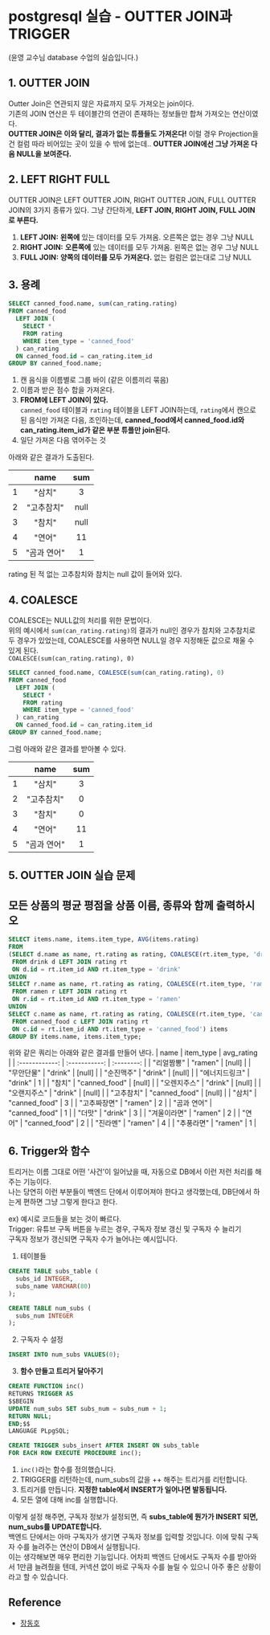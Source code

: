 # postgresql 실습 - OUTTER JOIN과 TRIGGER  
(윤영 교수님 database 수업의 실습입니다.)
## 1. OUTTER JOIN
Outter Join은 연관되지 않은 자료까지 모두 가져오는 join이다. <br>
기존의 JOIN 연산은 두 테이블간의 연관이 존재하는 정보들만 합쳐 가져오는 연산이였다. <br>
**OUTTER JOIN은 이와 달리, 결과가 없는 튜플들도 가져온다!** 이럴 경우 Projection을 건 컬럼 따라 비어있는 곳이 있을 수 밖에 없는데.. **OUTTER JOIN에선 그냥 가져온 다음 NULL을 보여준다.**  <br>


## 2. LEFT RIGHT FULL
OUTTER JOIN은 LEFT OUTTER JOIN, RIGHT OUTTER JOIN, FULL OUTTER JOIN의 3가지 종류가 있다. 그냥 간단하게, **LEFT JOIN, RIGHT JOIN, FULL JOIN로 부른다.** 
1. **LEFT JOIN:** **왼쪽에** 있는 데이터를 모두 가져옴. 오른쪽은 없는 경우 그냥 NULL 
2. **RIGHT JOIN:** **오른쪽에** 있는 데이터를 모두 가져옴. 왼쪽은 없는 경우 그냥 NULL 
3. **FULL JOIN:** **양쪽의 데이터를 모두 가져온다.** 없는 컬럼은 없는대로 그냥 NULL


## 3. 용례
```sql
SELECT canned_food.name, sum(can_rating.rating)
FROM canned_food
  LEFT JOIN (
    SELECT *
    FROM rating
    WHERE item_type = 'canned_food'
  ) can_rating
  ON canned_food.id = can_rating.item_id
GROUP BY canned_food.name;
```
1. 캔 음식을 이름별로 그룹 바이 (같은 이름끼리 묶음)
2. 이름과 받은 점수 합을 가져온다.
3. **FROM에 LEFT JOIN이 있다.** <br> `canned_food` 테이블과 `rating` 테이블을 LEFT JOIN하는데, `rating`에서 캔으로 된 음식만 가져온 다음, 조인하는데, **canned_food에서 canned_food.id와 can_rating.item_id가 같은 부분 튜플만 join된다.**
4. 일단 가져온 다음 엮어주는 것 

아래와 같은 결과가 도출된다. <br>

|       |    name     |  sum  |
| :---: | :---------: | :---: |
|   1   |   "삼치"    |   3   |
|   2   | "고추참치"  | null  |
|   3   |   "참치"    | null  |
|   4   |   "연어"    |  11   |
|   5   | "곰과 연어" |   1   |

rating 된 적 없는 고추참치와 참치는 null 값이 들어와 있다.

## 4. COALESCE
COALESCE는 NULL값의 처리를 위한 문법이다. <br>
위의 예시에서 `sum(can_rating.rating)`의 결과가 null인 경우가 참치와 고추참치로 두 경우가 있었는데, COALESCE를 사용하면 NULL일 경우 지정해둔 값으로 채울 수 있게 된다. <br>
`COALESCE(sum(can_rating.rating), 0)`
```sql
SELECT canned_food.name, COALESCE(sum(can_rating.rating), 0)
FROM canned_food
  LEFT JOIN (
    SELECT *
    FROM rating
    WHERE item_type = 'canned_food'
  ) can_rating
  ON canned_food.id = can_rating.item_id
GROUP BY canned_food.name;
```

그럼 아래와 같은 결과를 받아볼 수 있다. <br>

|       |    name     |  sum  |
| :---: | :---------: | :---: |
|   1   |   "삼치"    |   3   |
|   2   | "고추참치"  |   0   |
|   3   |   "참치"    |   0   |
|   4   |   "연어"    |  11   |
|   5   | "곰과 연어" |   1   |

## 5. OUTTER JOIN 실습 문제
## 모든 상품의 평균 평점을 상품 이름, 종류와 함께 출력하시오

```sql
SELECT items.name, items.item_type, AVG(items.rating)
FROM
(SELECT d.name as name, rt.rating as rating, COALESCE(rt.item_type, 'drink') as item_type
 FROM drink d LEFT JOIN rating rt 
 ON d.id = rt.item_id AND rt.item_type = 'drink'
UNION
SELECT r.name as name, rt.rating as rating, COALESCE(rt.item_type, 'ramen') as item_type
 FROM ramen r LEFT JOIN rating rt 
 ON r.id = rt.item_id AND rt.item_type = 'ramen'
UNION
SELECT c.name as name, rt.rating as rating, COALESCE(rt.item_type, 'canned_food') as item_type
 FROM canned_food c LEFT JOIN rating rt 
 ON c.id = rt.item_id AND rt.item_type = 'canned_food') items
GROUP BY items.name, items.item_type;
```
위와 같은 쿼리는 아래와 같은 결과를 만들어 낸다.
|      name      |   item_type   | avg_rating |
| :------------: | :-----------: | :--------: |
|   "리얼짬뽕"   |    "ramen"    |   [null]   |
|   "무안단물"   |    "drink"    |   [null]   |
|   "순진맥주"   |    "drink"    |   [null]   |
| "에너지드링크" |    "drink"    |     1      |
|     "참치"     | "canned_food" |   [null]   |
|  "오렌지주스"  |    "drink"    |   [null]   |
|  "오랜지주스"  |    "drink"    |   [null]   |
|   "고추참치"   | "canned_food" |   [null]   |
|     "삼치"     | "canned_food" |     3      |
|  "고추짜장면"  |    "ramen"    |     2      |
|  "곰과 연어"   | "canned_food" |     1      |
|     "더맛"     |    "drink"    |     3      |
|  "겨울이라면"  |    "ramen"    |     2      |
|     "연어"     | "canned_food" |     2      |
|    "진라멘"    |    "ramen"    |     4      |
|   "추풍라면"   |    "ramen"    |     1      |


## 6. Trigger와 함수

트리거는 이름 그대로 어떤 '사건'이 일어났을 때, 자동으로 DB에서 이런 저런 처리를 해주는 기능이다. <br> 
나는 당연히 이런 부분들이 백엔드 단에서 이루어져야 한다고 생각했는데, DB단에서 하는게 편하면 그냥 그렇게 한다고 한다.  <br>

ex) 예시로 코드들을 보는 것이 빠르다. <br>
Trigger: 유튜브 구독 버튼을 누르는 경우, 구독자 정보 갱신 및 구독자 수 늘리기 <br>
구독자 정보가 갱신되면 구독자 수가 늘어나는 예시입니다. <br>

1. 테이블들
```sql
CREATE TABLE subs_table (
  subs_id INTEGER,
  subs_name VARCHAR(80)
);

CREATE TABLE num_subs (
  subs_num INTEGER
);
```

2. 구독자 수 설정
```sql
INSERT INTO num_subs VALUES(0);
```

3. **함수 만들고 트리거 달아주기**
```sql
CREATE FUNCTION inc()
RETURNS TRIGGER AS
$$BEGIN
UPDATE num_subs SET subs_num = subs_num + 1;
RETURN NULL;
END;$$
LANGUAGE PLpgSQL;

CREATE TRIGGER subs_insert AFTER INSERT ON subs_table
FOR EACH ROW EXECUTE PROCEDURE inc();
```

1. `inc()`라는 함수를 정의했습니다. 
2. TRIGGER를 리턴하는데, num_subs의 값을 ++ 해주는 트리거를 리턴합니다.
3. 트리거를 만듭니다. **지정한 table에서 INSERT가 일어나면 발동됩니다.**
4. 모든 열에 대해 inc를 실행합니다.


이렇게 설정 해주면, 구독자 정보가 설정되면, 즉 **subs_table에 뭔가가 INSERT 되면, num_subs를 UPDATE합니다.** <br>
백엔드 단에서는 아마 구독자가 생기면 구독자 정보를 입력할 것입니다. 이에 맞춰 구독자 수를 늘려주는 연산이 DB에서 실행됩니다. <BR>
이는 생각해보면 매우 편리한 기능입니다. 어차피 백엔드 단에서도 구독자 수를 받아와서 1만큼 늘려줬을 텐데, 커넥션 없이 바로 구독자 수를 늘릴 수 있으니 아주 좋은 상황이라고 할 수 있습니다.

## Reference
- [장동호](https://github.com/jjddhh)
